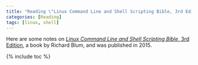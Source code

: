 ```yaml
---
title: "Reading \"Linux Command Line and Shell Scripting Bible, 3rd Edition\""
categories: [Reading]
tags: [linux, shell]
---
```


Here are some notes on [*Linux Command Line and Shell Scripting Bible*, 3rd Edition](https://www.wiley.com/en-us/Linux+Command+Line+and+Shell+Scripting+Bible%2C+3rd+Edition-p-9781118983843), a book by Richard Blum, and was published in 2015.

{% include toc %}
